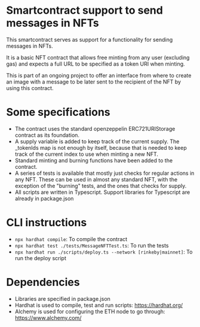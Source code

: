 # Smartcontract support to send messages in NFTs
This smartcontract serves as support for a functionality for sending messages in NFTs.

It is a basic NFT contract that allows free minting from any user (excluding gas) and expects a full URL to be specified as a token URI when minting.

This is part of an ongoing project to offer an interface from where to create an image with a message to be later sent to the recipient of the NFT by using this contract.

# Some specifications
- The contract uses the standard openzeppelin ERC721URIStorage contract as its foundation.
- A supply variable is added to keep track of the current supply. The _tokenIds map is not enough by itself, because that is needed to keep track of the current index to use when minting a new NFT.
- Standard minting and burning functions have been added to the contract.
- A series of tests is available that mostly just checks for regular actions in any NFT. These can be used in almost any standard NFT, with the exception of the "burning" tests, and the ones that checks for supply.
- All scripts are written in Typescript. Support libraries for Typescript are already in package.json

# CLI instructions
- `npx hardhat compile`: To compile the contract
- `npx hardhat test ./tests/MessageNFTTest.ts`: To run the tests
- `npx hardhat run ./scripts/deploy.ts --network [rinkeby|mainnet]`: To run the deploy script

# Dependencies
- Libraries are specified in package.json
- Hardhat is used to compile, test and run scripts: https://hardhat.org/
- Alchemy is used for configuring the ETH node to go through: https://www.alchemy.com/